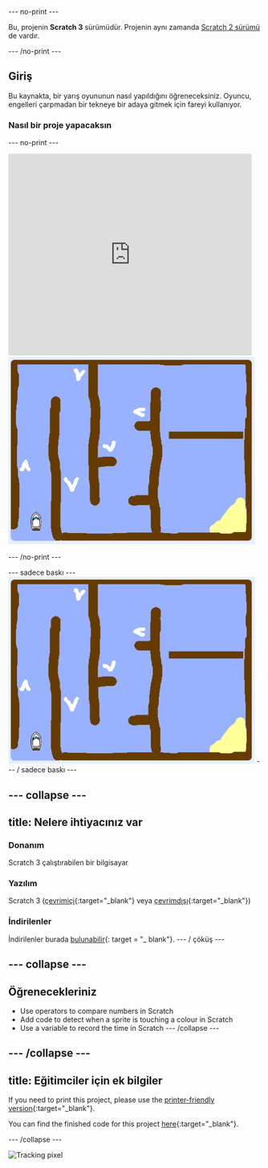 \--- no-print \---

Bu, projenin **Scratch 3** sürümüdür. Projenin aynı zamanda [Scratch 2 sürümü](https://projects.raspberrypi.org/en/projects/boat-race-scratch2) de vardır.

\--- /no-print \---

## Giriş

Bu kaynakta, bir yarış oyununun nasıl yapıldığını öğreneceksiniz. Oyuncu, engelleri çarpmadan bir tekneye bir adaya gitmek için fareyi kullanıyor.

### Nasıl bir proje yapacaksın

\--- no-print \---

<div class="scratch-preview">
  <iframe allowtransparency="true" width="485" height="402" src="https://scratch.mit.edu/projects/embed/276662533/?autostart=false" frameborder="0" scrolling="no"></iframe>
  <img src="images/boat_race_demo.png">
</div>

\--- /no-print \---

\--- sadece baskı \--- ![boat race demo](images/boat_race_demo.png) \--- / sadece baskı \---

## \--- collapse \---

## title: Nelere ihtiyacınız var

### Donanım

Scratch 3 çalıştırabilen bir bilgisayar

### Yazılım

Scratch 3 ([çevrimiçi](https://rpf.io/scratchon){:target="_blank"} veya [çevrimdışı](https://rpf.io/scratchoff){:target="_blank"})

### İndirilenler

İndirilenler burada [bulunabilir](http://rpf.io/p/en/boat-race-go){: target = "_ blank"}. \--- / çöküş \---

## \--- collapse \---

## Öğrenecekleriniz

- Use operators to compare numbers in Scratch
- Add code to detect when a sprite is touching a colour in Scratch
- Use a variable to record the time in Scratch \--- /collapse \---

## \--- /collapse \---

## title: Eğitimciler için ek bilgiler

If you need to print this project, please use the [printer-friendly version](https://projects.raspberrypi.org/en/projects/boat-race/print){:target="_blank"}.

You can find the finished code for this project [here](http://rpf.io/p/en/boat-race-get){:target="_blank"}.

\--- /collapse \---

![Tracking pixel](https://code.org/api/hour/begin_codeclub_boatrace.png)